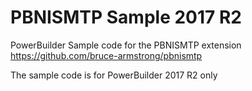 # PBNISMTP Sample 2017 R2
PowerBuilder Sample code for the PBNISMTP extension https://github.com/bruce-armstrong/pbnismtp

The sample code is for PowerBuilder 2017 R2 only
